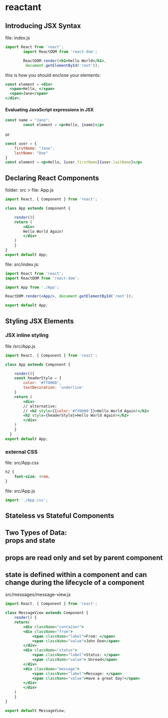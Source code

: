 # reactant

## Introducing JSX Syntax
file: index.js
```jsx
import React from 'react';
        import ReactDOM from 'react-dom';

        ReactDOM.render(<h1>Hello World</h1>,
         document.getElementById('root'));
```
this is how you should enclose your elements:
```jsx
const element = <div>
  <span>Hello, </span>
  <span>Jane</span>
</div>;
```
#### Evaluating JavaScript expressions in JSX
```jsx
const name = "Jane";
        const element = <p>Hello, {name}</p>
```
or
```jsx
const user = {
    firstName: "Jane",
    lastName: "Doe"
}
const element = <p>Hello, {user.firstName}{user.lastName}</p>
```

## Declaring React Components
folder: src > file: App.js
```jsx
import React, { Component } from 'react';

class App extends Component {

    render(){
    return (
        <div>
        Hello World Again!
        </div>
    )
    }
}
export default App;
```
file: src/index.js:
```jsx
import React from 'react';
import ReactDOM from 'react-dom';

import App from './App';

ReactDOM.render(<App/>, document.getElementById('root'));

export default App;
```
## Styling JSX Elements

### JSX inline styling
file /src/App.js
```jsx
import React, { Component } from 'react';

class App extends Component {

    render(){
    const headerStyle = {
        color: '#ff0000',
        textDecoration: 'underline'
    }
    return (
        <div>
        // alternative: 
        // <h2 style={{color:'#ff0000'}}>Hello World Again!</h2>
        <h2 style={headerStyle}>Hello World Again!</h2>
        </div>
    )
    }
  }
export default App;
```
### external CSS
file: src/App.css
```css
h2 {
    font-size: 4rem;
}
```
file: src/App.js
```jsx
import './App.css';
```
## Stateless vs Stateful Components

Two Types of Data:  
props and state  
---
**props** are read only and set by parent component  
---
**state** is defined within a component and can change during the lifecycle of a component
---
src/messages/message-view.js  
```jsx
import React, { Component } from 'react';

class MessageView extends Component {
    render() {
    return(
        <div className="container">
        <div className="from">
            <span className="label">From: </span>
            <span className="value">John Doe</span>
        </div>
        <div className="status">
            <span className="label">Status: </span>
            <span className="value"> Unread</span>
        </div>
        <div className="message">
            <span className="label">Message: </span>
            <span className="value">Have a great day!</span>
        </div>
        </div>
    )
    }
}

export default MessageView;
```



